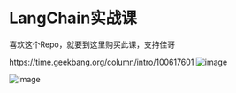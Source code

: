 # LangChain实战课


喜欢这个Repo，就要到这里购买此课，支持佳哥

https://time.geekbang.org/column/intro/100617601
![image](https://github.com/huangjia2019/langchain/assets/48795276/791eecc3-f8fb-4e8f-b22a-6d626492b987)

![image](https://github.com/huangjia2019/langchain/assets/48795276/03c72bf0-918c-4428-8b8c-b77152cac985)

